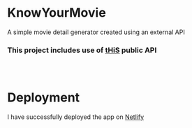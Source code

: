 <h1>KnowYourMovie</h1>
<p>A simple movie detail generator created using an external API</p>
<h3>This project includes use of <a href="https://www.omdbapi.com/">tHiS</a> public API<h3>
<br>
<h1>Deployment</h1>
<p>I have successfully deployed the app on <a href="https://know-your-movie.netlify.app/">Netlify</a></p>
